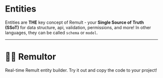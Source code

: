 <script setup>
  import Remultor from '../.vitepress/components/Remultor.vue'
</script>

# Entities

Entities are **THE** key concept of Remult - your **Single Source of Truth (SSoT)** for data structure, api, validation, permissions, and more! In other languages, they can be called `schema` or `model`.

---

# 🧙‍♂️ Remultor

Real-time Remult entity builder. Try it out and copy the code to your project!

<Remultor />
